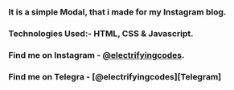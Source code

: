 ### It is a simple Modal, that i made for my Instagram blog.

### Technologies Used:- HTML, CSS & Javascript.

### Find me on Instagram - [@electrifyingcodes][Instagram].
### Find me on Telegra - [@electrifyingcodes][Telegram]
[Instagram]: https://www.instagram.com/electrifyingcodes